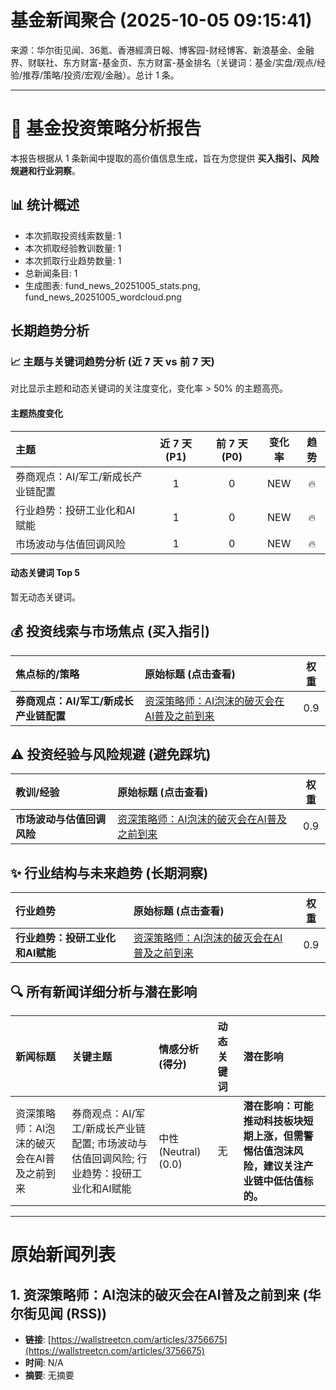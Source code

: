 # 基金新闻聚合 (2025-10-05 09:15:41)

来源：华尔街见闻、36氪、香港經濟日報、博客园-财经博客、新浪基金、金融界、财联社、东方财富-基金页、东方财富-基金排名（关键词：基金/实盘/观点/经验/推荐/策略/投资/宏观/金融）。总计 1 条。

---
# 📰 基金投资策略分析报告

本报告根据从 1 条新闻中提取的高价值信息生成，旨在为您提供 **买入指引、风险规避和行业洞察**。

## 📊 统计概述
- 本次抓取投资线索数量: 1
- 本次抓取经验教训数量: 1
- 本次抓取行业趋势数量: 1
- 总新闻条目: 1
- 生成图表: fund_news_20251005_stats.png, fund_news_20251005_wordcloud.png

## 长期趋势分析

### 📈 主题与关键词趋势分析 (近 7 天 vs 前 7 天)
对比显示主题和动态关键词的关注度变化，变化率 > 50% 的主题高亮。

#### 主题热度变化
| 主题 | 近 7 天 (P1) | 前 7 天 (P0) | 变化率 | 趋势 |
| :--- | :---: | :---: | :---: | :---: |
| 券商观点：AI/军工/新成长产业链配置 | 1 | 0 | NEW | 🔥 |
| 行业趋势：投研工业化和AI赋能 | 1 | 0 | NEW | 🔥 |
| 市场波动与估值回调风险 | 1 | 0 | NEW | 🔥 |

#### 动态关键词 Top 5
暂无动态关键词。

## 💰 投资线索与市场焦点 (买入指引)
| 焦点标的/策略 | 原始标题 (点击查看) | 权重 |
| :--- | :--- | :---: |
| **券商观点：AI/军工/新成长产业链配置** | [资深策略师：AI泡沫的破灭会在AI普及之前到来](<https://wallstreetcn.com/articles/3756675>) | 0.9 |

## ⚠️ 投资经验与风险规避 (避免踩坑)
| 教训/经验 | 原始标题 (点击查看) | 权重 |
| :--- | :--- | :---: |
| **市场波动与估值回调风险** | [资深策略师：AI泡沫的破灭会在AI普及之前到来](<https://wallstreetcn.com/articles/3756675>) | 0.9 |

## ✨ 行业结构与未来趋势 (长期洞察)
| 行业趋势 | 原始标题 (点击查看) | 权重 |
| :--- | :--- | :---: |
| **行业趋势：投研工业化和AI赋能** | [资深策略师：AI泡沫的破灭会在AI普及之前到来](<https://wallstreetcn.com/articles/3756675>) | 0.9 |

## 🔍 所有新闻详细分析与潜在影响
| 新闻标题 | 关键主题 | 情感分析 (得分) | 动态关键词 | 潜在影响 |
| :--- | :--- | :--- | :--- | :--- |
| 资深策略师：AI泡沫的破灭会在AI普及之前到来 | 券商观点：AI/军工/新成长产业链配置; 市场波动与估值回调风险; 行业趋势：投研工业化和AI赋能 | 中性 (Neutral) (0.0) | 无 | **潜在影响：可能推动科技板块短期上涨，但需警惕估值泡沫风险，建议关注产业链中低估值标的。** |

---
# 原始新闻列表

## 1. 资深策略师：AI泡沫的破灭会在AI普及之前到来 (华尔街见闻 (RSS))
- **链接**: [https://wallstreetcn.com/articles/3756675](https://wallstreetcn.com/articles/3756675)
- **时间**: N/A
- **摘要**: 无摘要

